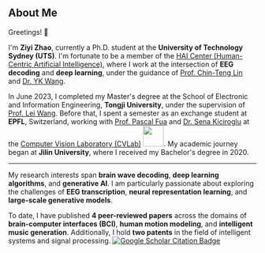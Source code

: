 ## About Me

Greetings! 👋

I'm **Ziyi Zhao**, currently a Ph.D. student at the **University of Technology Sydney (UTS)**. I'm fortunate to be a member of the [HAI Center (Human-Centric Artificial Intelligence)](https://www.uts.edu.au/research/human-centric-artificial-intelligence-centre), where I work at the intersection of **EEG decoding** and **deep learning**, under the guidance of [Prof. Chin-Teng Lin](https://profiles.uts.edu.au/Chin-Teng.Lin) and [Dr. YK Wang](https://profiles.uts.edu.au/YuKai.Wang).

In June 2023, I completed my Master's degree at the School of Electronic and Information Engineering, **Tongji University**, under the supervision of [Prof. Lei Wang](https://see.tongji.edu.cn/info/1379/10451.htm). Before that, I spent a semester as an exchange student at **EPFL**, Switzerland, working with [Prof. Pascal Fua](https://people.epfl.ch/pascal.fua) and [Dr. Sena Kiciroglu](https://senakicir.github.io/) at the [Computer Vision Laboratory (CVLab)](https://www.epfl.ch/labs/cvlab/) <img src='./images/logo-epfl.png' style='width: 3em;'>. My academic journey began at **Jilin University**, where I received my Bachelor's degree in 2020.

---

My research interests span **brain wave decoding**, **deep learning algorithms**, and **generative AI**. I am particularly passionate about exploring the challenges of **EEG transcription**, **neural representation learning**, and **large-scale generative models**.

To date, I have published **4 peer-reviewed papers** across the domains of **brain-computer interfaces (BCI)**, **human motion modeling**, and **intelligent music generation**. Additionally, I hold **two patents** in the field of intelligent systems and signal processing. [![Google Scholar Citation Badge](https://img.shields.io/endpoint?logo=Google%20Scholar&url=https%3A%2F%2Fcdn.jsdelivr.net%2Fgh%2FJacoo-Zhao%2Fjacoo-zhao.github.io@google-scholar-stats%2Fgs_data_shieldsio.json&labelColor=f6f6f6&color=9cf&style=flat&label=citations)](https://scholar.google.com/citations?user=BxGCRwoAAAAJ)



